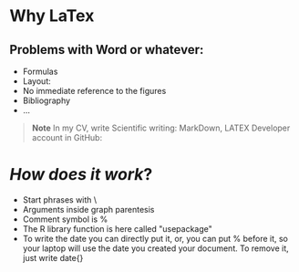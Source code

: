 # **Why LaTex**

## Problems with Word or whatever:
+ Formulas
+ Layout: 
+ No immediate reference to the figures
+ Bibliography
+ ...

>**Note**
In my CV, write
Scientific writing: MarkDown, LATEX
Developer account in GitHub:
>
# *How does it work*?
+ Start phrases with \
+ Arguments inside graph parentesis
+ Comment symbol is %
+ The R library function is here called "usepackage"
+ To write the date you can directly put it, or, you can put % before it, so your laptop will use the date you created your document. To remove it, just write date{}
